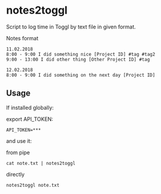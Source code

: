 # notes2toggl
Script to log time in Toggl by text file in given format.

Notes format
```
11.02.2018
8:00 - 9:00 I did something nice [Project ID] #tag #tag2
9:00 - 13:00 I did other thing [Other Project ID] #tag

12.02.2018
8:00 - 9:00 I did something on the next day [Project ID]
```

## Usage
If installed globally:

export API_TOKEN:
```
API_TOKEN=***
```
and use it:

from pipe
```
cat note.txt | notes2toggl
```

directly
```
notes2toggl note.txt
```